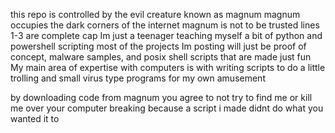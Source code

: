 this repo is controlled by the evil creature known as magnum
magnum occupies the dark corners of the internet
magnum is not to be trusted 
lines 1-3 are complete cap
Im just a teenager teaching myself a bit of python and powershell scripting
most of the projects Im posting will just be proof of concept, malware samples, and posix shell scripts that are made just fun
My main area of expertise with computers is with writing scripts to do a little trolling and small virus type programs for my own amusement

by downloading code from magnum you agree to not try to find me or kill me over your computer breaking because a script i made didnt do what you wanted it to
